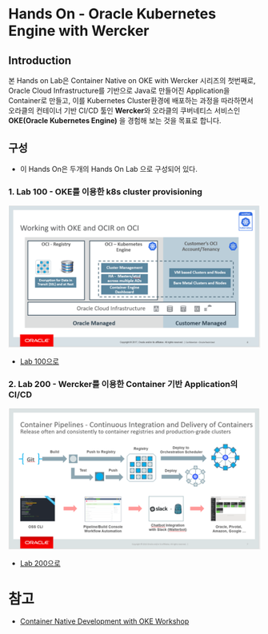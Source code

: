 # Hands On - Oracle Kubernetes Engine with Wercker

## Introduction

본 Hands on Lab은 Container Native on OKE with Wercker 시리즈의 첫번째로, Oracle Cloud Infrastructure를 기반으로 Java로 만들어진 Application을 Container로 만들고, 이를 Kubernetes Cluster환경에 배포하는 과정을 따라하면서 오라클의 컨테이너 기반 CI/CD 툴인 **Wercker**와 오라클의 쿠버네티스 서비스인 **OKE(Oracle Kubernetes Engine)** 을 경험해 보는 것을 목표로 합니다. 


## 구성

 - 이 Hands On은 두개의 Hands On Lab 으로 구성되어 있다.


### 1. Lab 100 - OKE를 이용한 k8s cluster provisioning
   ![](images/1-OKE.png)

   - [Lab 100으로](LabGuide100.md)


### 2. Lab 200 - Wercker를 이용한 Container 기반 Application의 CI/CD
   ![](images/1-WERCKER.png)

   - [Lab 200으로](LabGuide200.md)



# 참고 
  - [Container Native Development with OKE Workshop](https://github.com/DannyKang/learning-library/tree/master/workshops/container-native-development-with-oke)